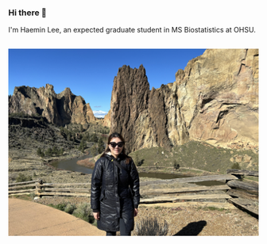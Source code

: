 ### Hi there 👋

I'm Haemin Lee, an expected graduate student in MS Biostatistics at OHSU. 

![](emily-image.jpg)
---
